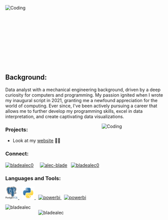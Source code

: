 <img align="right" alt="Coding" width="850" src="https://media.licdn.com/dms/image/D4E16AQGEVVe11Gphww/profile-displaybackgroundimage-shrink_350_1400/0/1678635090849?e=1685577600&v=beta&t=4eIh4789txRFIbU9MNon8GUYn0N1g1_MjcFC9aTc-IE"><br><br><br><br><br><br><br><br><br><br><br>

<h2 align="left">Background:</h3>
<p>Data analyst with a mechanical engineering background, driven by a deep curiosity for computers and programming. My passion ignited when I wrote my inaugural script in 2021, granting me a newfound appreciation for the world of computing. Ever since, I've been actively pursuing a career that allows me to further develop my programming skills, excel in data interpretation, and create captivating data visualizations.<br> 
</p>

<img align="right" alt="Coding" width="200" src="https://media3.giphy.com/media/v1.Y2lkPTc5MGI3NjExOTBiMWM3NzUwNjQ2ODg5NDExNWRmYjZlNWUyMmFiMmE4NGNlOTMxMCZjdD1n/HUplkVCPY7jTW/giphy.gif">

<h3 align="left">Projects:</h3>

- Look at my [website](https://www.datablade.website/home) 👨‍💻

<h3 align="left">Connect:</h3
  
<a href="https://gmail.com/alecblade0" target="blank"><img align="center" src="https://upload.wikimedia.org/wikipedia/commons/thumb/7/7e/Gmail_icon_%282020%29.svg/100px-Gmail_icon_%282020%29.svg.png" alt="bladealec0" height="25" width="35" /></a>
&nbsp; &nbsp;
<a href="https://linkedin.com/in/alec-blade" target="blank"><img align="center" src="https://raw.githubusercontent.com/rahuldkjain/github-profile-readme-generator/master/src/images/icons/Social/linked-in-alt.svg" alt="alec-blade" height="30" width="40" /></a>
&nbsp; 
<a href="https://twitter.com/bladealec0" target="blank"><img align="center" src="https://raw.githubusercontent.com/rahuldkjain/github-profile-readme-generator/master/src/images/icons/Social/twitter.svg" alt="bladealec0" height="30" width="40" /></a>

<h3 align="left">Languages and Tools:</h3>
<p align="left"> <a href="https://www.postgresql.org" target="_blank" rel="noreferrer"> <img src="https://raw.githubusercontent.com/devicons/devicon/master/icons/postgresql/postgresql-original-wordmark.svg" alt="postgresql" width="40" height="40"/> </a>
&nbsp;
<a href="https://www.python.org" target="_blank" rel="noreferrer"> <img src="https://raw.githubusercontent.com/devicons/devicon/master/icons/python/python-original.svg" alt="python" width="40" height="40"/> </a>
&nbsp;
<a href="https://powerbi.microsoft.com/en-us/" target="_blank" rel="noreferrer"> <img src="https://upload.wikimedia.org/wikipedia/en/thumb/2/20/Power_BI_logo.svg/70px-Power_BI_logo.svg.png" alt="powerbi" width="40" height="40"/> </a> 
&nbsp;
<a href="https://www.tableau.com/" target="_blank" rel="noreferrer"> <img src="https://pbs.twimg.com/profile_images/1268207088683020288/d9agkn4h_400x400.jpg" alt="powerbi" width="40" height="40"/> </a> </p>

<p><img align="left" width="400" src="https://github-readme-stats.vercel.app/api?username=bladealec&show_icons=true&locale=en" alt="bladealec",

<p>&nbsp;<img align="right" width="400" src="https://github-readme-streak-stats.herokuapp.com/?user=bladealec&" alt="bladealec", /></p>
